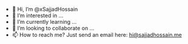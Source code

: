- 👋 Hi, I’m @xSajjadHossain
- 👀 I’m interested in ...
- 🌱 I’m currently learning ...
- 💞️ I’m looking to collaborate on ...
- 📫 How to reach me? Just send an email here: hi@sajjadhossain.me

<!---
xSajjadHossain/xSajjadHossain is a ✨ special ✨ repository because its `README.md` (this file) appears on your GitHub profile.
You can click the Preview link to take a look at your changes.
--->
